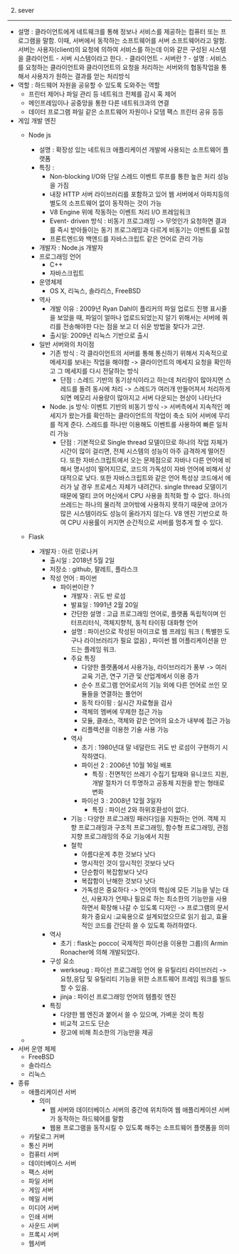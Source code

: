 2. sever
--------------------------------------------------
- 설명 : 클라이언트에게 네트웨크를 통해 정보나 서비스를 제공하는 컴퓨터 또는 프로그램을 말함.
         이때, 서버에서 동작하는 소프트웨어를 서버 소프트웨어라고 말함.
         서버는 사용자(client)의 요청에 의하여 서비스를 하는데 이와 같은 구성된 시스템을 클라이언트 - 서버 시스템이라고 한다.
           - 클라이언트 - 서버란 ?
             - 설명 : 서비스를 요청하는 클라이언트와 클라이언트의 요청을 처리하는 서버와의 협동작업을 통해서 사용자가 원하는 결과를 얻는 처리방식   
- 역할 : 하드웨어 자원을 공유할 수 있도록 도와주는 역할
  - 프린터 제어나 파일 관리 등 네트워크 전체를 감시 혹 제어
  - 메인프레임이나 공중망을 통한 다른 네트워크과의 연결
  - 데이터 프로그램 파일 같은 소프트웨어 자원이나 모뎀 팩스 프린터 공유 등등
- 게임 개발 엔진
  - Node js
    - 설명 : 확장성 있는 네트워크 애플리케이션 개발에 사용되는 소프트웨어 플랫폼
    - 특징 :
      - Non-blocking I/O와 단일 스레드 이벤트 루프를 통한 높은 처리 성능을 가짐
      - 내장 HTTP 서버 라이브러리를 포함하고 있어 웹 서버에서 아파치등의 별도의 소프트웨어 없이 동작하는 것이 가능
      - V8 Engine 위에 작동하는 이벤트 처리 I/O 프레임워크
      - Event- driven 방식 : 비동기 프로그래밍 -> 무엇인가 요청하면 결과를 즉시 받아들이는 동기 프로그래밍과 다르게 비동기는 이벤트를 요청
      - 프론트엔드와 백엔드를 자바스크립트 같은 언어로 관리 가능
    - 개발자 : Node.js 개발자
    - 프로그래밍 언어
      - C++
      - 자바스크립트
    - 운영체제 
      - OS X, 리눅스, 솔라리스, FreeBSD
    - 역사 
       - 개발 이유 : 2009년 Ryan Dahl이 플리커의 파일 업로드 진행 표시줄을 보았을 때, 파일이 얼마나 업로드되었는지 알기 위해서는 서버에 쿼리를 전송해야한 다는 점을 보고 더 쉬운 방법을 찾다가 고안.
       - 출시일: 2009년 리눅스 기반으로 출시
    - 일반 서버와의 차이점
      - 기존 방식 : 각 클라이언트의 서버를 통해 통신하기 위해서 지속적으로 메세지를 보내는 작업을 해야함 -> 클라이언트의 메세지 요청을 확인하고 그 메세지를 다시 전달하는 방식
        - 단점 : 스레드 기반의 동기상식이라고 하는데 처리량이 많아지면 스레드를 돌려 동시에 처리 -> 스레드가 여러개 만들어져서 처리하게 되면 메모리 사용량이 많아지고 서버 다운되는 현상이 나타난다
      - Node. js 방식: 이벤트 기반의 비동기 방식 -> 서버측에서 지속적인 메세지가 왔는가를 확인하는 클라이언트의 작업이 축소 되어 서버에 무리를 적게 준다. 스레드를 하나만 이용해도 이벤트를 사용하여 빠른 일처리 가능
        - 단점 : 기본적으로 Single thread 모델이므로 하나의 작업 자체가 시간이 많이 걸리면, 전체 시스템의 성능이 아주 급격하게 떨어진다. 또한 자바스크립트에서 오는 문제점으로 자바나 다른 언어에 비해서 명시성이 떨어지므로, 코드의 가독성이 자바 언어에 비해서 상대적으로 낮다. 또한 자바스크립트와 같은 언어 특성상 코드에서 에러가 날 경우 프로세스 자체가 내려간다. single thread 모델이기 때문에 멀티 코어 머신에서 CPU 사용을 최적화 할 수 없다. 하나의 쓰레드는 하나의 물리적 코어밖에 사용하지 못하기 때문에 코어가 많은 시스템이라도 성능이 올라가지 않는다. V8 엔진 기반으로 하여 CPU 사용률이 커지면 순간적으로 서버를 멈추게 할 수 있다. 
   - Flask
     - 개발자 : 아르 민로나커
         - 출시일 : 2018년 5월 2일
         - 저장소 : github, 팔레트, 플라스크
         - 작성 언어 : 파이썬
           - 파이썬이란 ?
              - 개발자 : 귀도 반 로섬
              - 발표일 : 1991년 2월 20일
              - 간단한 설명 : 고급 프로그래밍 언어로, 플랫폼 독립적이며 인터프리터식, 객체지향적, 동적 타이핑 대화형 언어
              - 설명 : 파이선으로 작성된 마이크로 웹 프레임 워크 ( 특별한 도구나 라이브러리가 필요 없음) , 파이썬 웹 어플리케이션을 만드는 플레임 워크.
              - 주요 특징 
                 - 다양한 플랫폼에서 사용가능, 라이브러리가 풍부 -> 여러 교육 기관, 연구 기관 및 산업계에서 이용 증가 
                 - 순수 프로그램 언어로서의 기능 외에 다른 언어로 쓰인 모듈들을 연결하는 풀언어
                 - 동적 타이핑 : 실시간 자료형을 검사
                 - 객체의 멤버에 무제한 접근 가능
                 - 모듈, 클래스, 객체와 같은 언어의 요소가 내부에 접근 가능
                 - 리플렉션을 이용한 기술 사용 가능
              - 역사
                 - 초기 : 1980년대 말 네덜란드 귀도 반 로섬이 구현하기 시작하였다. 
                 - 파이선 2 : 2006년 10월 16일 배포 
                    - 특징 : 전면적인 쓰레기 수집기 탑재와 유니코드 지원, 개발 절차가 더 투명하고 공동체 지원을 받는 형태로 변화
                 - 파이선 3 : 2008년 12월 3일자
                    - 특징 : 파이선 2와 하위호환성이 없다.
              - 기능 : 다양한 프로그래밍 패러다임을 지원하는 언어. 객체 지향 프로그래밍과 구조적 프로그래밍, 함수형 프로그래밍, 관점 지향 프로그래밍의 주요 기능에서 지원
              - 철학
                 - 아름다운게 추한 것보다 낫다
                 - 명시적인 것이 암시적인 것보다 낫다
                 - 단순함이 복잡함보다 낫다
                 - 복잡함이 난해한 것보다 낫다
                 - 가독성은 중요하다
              -> 언어의 핵심에 모든 기능을 넣는 대신, 사용자가 언제나 필요로 하는 최소한의 기능만을 사용하면서 확장해 나갈 수 있도록 디자인
              -> 프로그램의 문서화가 중요시 :교육용으로 설계되었으므로 읽기 쉽고, 효율적인 코드를 간단히 쓸 수 있도록 하려하였다.
         - 역사 
            - 초기 : flask는 pocco( 국제적인 파이선을 이용한 그룹)의 Armin Ronacher에 의해 개발되었다.
         - 구성 요소
            - werkseug : 파이선 프로그래밍 언어 용 유틸리티 라이브러리 -> 요청,응답 및 유틸리티 기능을 위한 소프트웨어 프레임 워크를 빌드 할 수 있음.
            - jinja : 파이선 프로그래밍 언어의 템플릿 엔진
         - 특징
            - 다양한 웹 엔진과 붙어서 쓸 수 있으며, 가벼운 것이 특징
            - 비교적 고드도 단순
            - 장고에 비해 최소한의 기능만을 제공
            
   -         
- 서버 운영 체제
  - FreeBSD
  - 솔라리스
  - 리눅스
- 종류
  - 애플리케이션 서버
    - 의미 
      - 웹 서버와 데이터베이스 서버의 중간에 위치하여 웹 애플리케이션 서버가 동작하는 하드웨어를 말함
      - 웹용 프로그램을 동작시킬 수 있도록 해주는 소프트웨어 플랫폼을 의미     
  - 카탈로그 커버
  - 통신 커버
  - 컴퓨터 서버
  - 데이터베이스 서버
  - 팩스 서버
  - 파일 서버
  - 게임 서버
  - 메일 서버
  - 미디어 서버
  - 인쇄 서버
  - 사운드 서버
  - 프록시 서버
  - 웹서버
